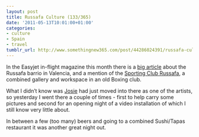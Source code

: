 ```yaml
---
layout: post
title: Russafa Culture (133/365)
date: '2011-05-13T10:01:00+01:00'
categories:
- culture
- Spain
- travel
tumblr_url: http://www.somethingnew365.com/post/44286024391/russafa-culture-133365
---
```

In the Easyjet in-flight magazine this month there is a [big article](http://traveller.easyjet.com/features/2011/05/valencia-ruzafa-bars-cafes-galleries) about the Russafa barrio in Valencia, and a mention of the [Sporting Club Russafa](http://www.sportingclubrussafa.com/), a combined gallery and workspace in an old Boxing club.

What I didn’t know was [Josie](http://www.josiemccoy.co.uk) had just moved into there as one of the artists, so yesterday I went there a couple of times - first to help carry some pictures and second for an opening night of a video installation of which I still know very little about.

In between a few (too many) beers and going to a combined Sushi/Tapas restaurant it was another great night out.
